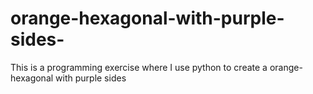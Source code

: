 # orange-hexagonal-with-purple-sides-
This is a programming exercise where I use python to create a orange-hexagonal with purple sides 
